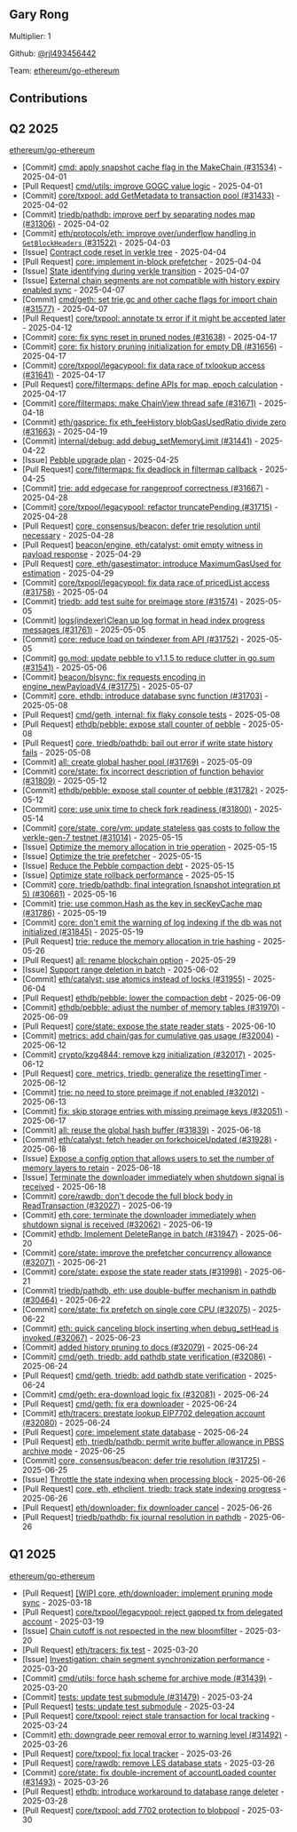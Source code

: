 
## Gary Rong
Multiplier: 1

Github: [@rjl493456442](https://github.com/rjl493456442)

Team: [ethereum/go-ethereum](https://github.com/ethereum/go-ethereum/pulls?q=is%3Apr+author%3Arjl493456442+)

## Contributions

## Q2 2025


[ethereum/go-ethereum](https://github.com/ethereum/go-ethereum)
* [Commit] [cmd: apply snapshot cache flag in the MakeChain (#31534)](https://github.com/ethereum/go-ethereum/commit/4add312c8a8332b76e5263066a475e962637c9ac) - 2025-04-01
* [Pull Request] [cmd/utils: improve GOGC value logic](https://github.com/ethereum/go-ethereum/pull/31441) - 2025-04-01
* [Commit] [core/txpool: add GetMetadata to transaction pool (#31433)](https://github.com/ethereum/go-ethereum/commit/ee30681a8d4d176a3561db20e9c8867dafe97441) - 2025-04-02
* [Commit] [triedb/pathdb: improve perf by separating nodes map (#31306)](https://github.com/ethereum/go-ethereum/commit/a9e6c8daae7aa2691e227d7a79323f306f529ffd) - 2025-04-02
* [Commit] [eth/protocols/eth: improve over/underflow handling in  `GetBlockHeaders` (#31522)](https://github.com/ethereum/go-ethereum/commit/22c0605b68f544cbc6095c50e734eba9758ec34e) - 2025-04-03
* [Issue] [Contract code reset in verkle tree](https://github.com/ethereum/go-ethereum/issues/31559) - 2025-04-04
* [Pull Request] [core: implement in-block prefetcher](https://github.com/ethereum/go-ethereum/pull/31557) - 2025-04-04
* [Issue] [State identifying during verkle transition](https://github.com/ethereum/go-ethereum/issues/31583) - 2025-04-07
* [Issue] [External chain segments are not compatible with history expiry enabled sync](https://github.com/ethereum/go-ethereum/issues/31582) - 2025-04-07
* [Commit] [cmd/geth: set trie,gc and other cache flags for import chain (#31577)](https://github.com/ethereum/go-ethereum/commit/21b035eb29f6489ffee66d8ee2451873bc96dd2d) - 2025-04-07
* [Pull Request] [core/txpool: annotate tx error if it might be accepted later](https://github.com/ethereum/go-ethereum/pull/31618) - 2025-04-12
* [Commit] [core: fix sync reset in pruned nodes (#31638)](https://github.com/ethereum/go-ethereum/commit/e4448233940904e9c36f227b71f274c9df80a250) - 2025-04-17
* [Commit] [core: fix history pruning initialization for empty DB (#31656)](https://github.com/ethereum/go-ethereum/commit/cb21177aa8b15861067c430f12439e40fc1ad124) - 2025-04-17
* [Commit] [core/txpool/legacypool: fix data race of txlookup access (#31641)](https://github.com/ethereum/go-ethereum/commit/87974974a7b3fcce873851205b889f7d839d7fb7) - 2025-04-17
* [Pull Request] [core/filtermaps: define APIs for map, epoch calculation](https://github.com/ethereum/go-ethereum/pull/31659) - 2025-04-17
* [Commit] [core/filtermaps: make ChainView thread safe (#31671)](https://github.com/ethereum/go-ethereum/commit/4c9e7d1b187c1b42b7f3218724ad61d1ef9c9019) - 2025-04-18
* [Commit] [eth/gasprice: fix eth_feeHistory blobGasUsedRatio divide zero (#31663)](https://github.com/ethereum/go-ethereum/commit/bf6da20012f63573fff4dad19634c5bf5dbef964) - 2025-04-19
* [Commit] [internal/debug: add debug_setMemoryLimit (#31441)](https://github.com/ethereum/go-ethereum/commit/1591d165c44e027c961d174c0f4ee1bb45a82520) - 2025-04-22
* [Issue] [Pebble upgrade plan](https://github.com/ethereum/go-ethereum/issues/31712) - 2025-04-25
* [Pull Request] [core/filtermaps: fix deadlock in filtermap callback](https://github.com/ethereum/go-ethereum/pull/31708) - 2025-04-25
* [Commit] [trie: add edgecase for rangeproof correctness (#31667)](https://github.com/ethereum/go-ethereum/commit/c8c8d6c4039a476478dfcfb732ba83822b648288) - 2025-04-28
* [Commit] [core/txpool/legacypool: refactor truncatePending (#31715)](https://github.com/ethereum/go-ethereum/commit/004526762b51f4270ce496f66a4dc2c7ac7cfa3b) - 2025-04-28
* [Pull Request] [core, consensus/beacon: defer trie resolution until necessary](https://github.com/ethereum/go-ethereum/pull/31725) - 2025-04-28
* [Pull Request] [beacon/engine, eth/catalyst: omit empty witness in payload response](https://github.com/ethereum/go-ethereum/pull/31739) - 2025-04-29
* [Pull Request] [core, eth/gasestimator: introduce MaximumGasUsed for estimation](https://github.com/ethereum/go-ethereum/pull/31735) - 2025-04-29
* [Commit] [core/txpool/legacypool: fix data race of pricedList access (#31758)](https://github.com/ethereum/go-ethereum/commit/2d86a54000be027286145f7aec36dd78fadcf070) - 2025-05-04
* [Commit] [triedb: add test suite for preimage store (#31574)](https://github.com/ethereum/go-ethereum/commit/fc2ba1fb2e61804ac5f572fd4af304c7bd94f8ee) - 2025-05-05
* [Commit] [logs(indexer)Clean up log format in head index progress messages (#31761)](https://github.com/ethereum/go-ethereum/commit/1b18ba24235127e172a797f35dc0913d0330a1ba) - 2025-05-05
* [Commit] [core: reduce load on txindexer from API (#31752)](https://github.com/ethereum/go-ethereum/commit/615d29f7c2d5aed84cf8c7ec952d9f9a9f706e4b) - 2025-05-05
* [Commit] [go.mod: update pebble to v1.1.5 to reduce clutter in go.sum (#31541)](https://github.com/ethereum/go-ethereum/commit/79e8870e34ff946fa372c3bfb11b3d6de84dce9b) - 2025-05-06
* [Commit] [beacon/blsync: fix requests encoding in engine_newPayloadV4 (#31775)](https://github.com/ethereum/go-ethereum/commit/3e356d69efcde2ce5f287863be5eb4f71177f607) - 2025-05-07
* [Commit] [core, ethdb: introduce database sync function (#31703)](https://github.com/ethereum/go-ethereum/commit/10519768a2f7259e55cc34e51ff6ec73e6a703e9) - 2025-05-08
* [Pull Request] [cmd/geth, internal: fix flaky console tests](https://github.com/ethereum/go-ethereum/pull/31784) - 2025-05-08
* [Pull Request] [ethdb/pebble: expose stall counter of pebble](https://github.com/ethereum/go-ethereum/pull/31782) - 2025-05-08
* [Pull Request] [core, triedb/pathdb: bail out error if write state history fails](https://github.com/ethereum/go-ethereum/pull/31781) - 2025-05-08
* [Commit] [all: create global hasher pool (#31769)](https://github.com/ethereum/go-ethereum/commit/0eb2eeea908d654b971249142fcbb735ba2c6923) - 2025-05-09
* [Commit] [core/state: fix incorrect description of function behavior (#31809)](https://github.com/ethereum/go-ethereum/commit/d121c27acefb96b875f7d3047dd26e0b83862d59) - 2025-05-12
* [Commit] [ethdb/pebble: expose stall counter of pebble (#31782)](https://github.com/ethereum/go-ethereum/commit/098cc7e8782178f5f34b9101550ec2f43831188d) - 2025-05-12
* [Commit] [core: use unix time to check fork readiness (#31800)](https://github.com/ethereum/go-ethereum/commit/88a7ef233abcddca1da79c88ab78a1243e23837d) - 2025-05-14
* [Commit] [core/state, core/vm: update stateless gas costs to follow the verkle-gen-7 testnet (#31014)](https://github.com/ethereum/go-ethereum/commit/af9a3a1a03d5155494a54b7b450333d70641e38a) - 2025-05-15
* [Issue] [Optimize the memory allocation in trie operation](https://github.com/ethereum/go-ethereum/issues/31832) - 2025-05-15
* [Issue] [Optimize the trie prefetcher](https://github.com/ethereum/go-ethereum/issues/31831) - 2025-05-15
* [Issue] [Reduce the Pebble compaction debt](https://github.com/ethereum/go-ethereum/issues/31830) - 2025-05-15
* [Issue] [Optimize state rollback performance](https://github.com/ethereum/go-ethereum/issues/31829) - 2025-05-15
* [Commit] [core, triedb/pathdb: final integration (snapshot integration pt 5) (#30661)](https://github.com/ethereum/go-ethereum/commit/892a661ee2e7bcafcfd4eb981abf0ba697d57a5c) - 2025-05-16
* [Commit] [trie: use common.Hash as the key in secKeyCache map (#31786)](https://github.com/ethereum/go-ethereum/commit/0867c24662f5c954c60b7ebdb3e32fc44e9a1bb4) - 2025-05-19
* [Commit] [core: don't emit the warning of log indexing if the db was not initialized (#31845)](https://github.com/ethereum/go-ethereum/commit/15057e7f7fbcb6b22f2f0a7e740b65db2959b78b) - 2025-05-19
* [Pull Request] [trie: reduce the memory allocation in trie hashing](https://github.com/ethereum/go-ethereum/pull/31902) - 2025-05-26
* [Pull Request] [all: rename blockchain option](https://github.com/ethereum/go-ethereum/pull/31925) - 2025-05-29
* [Issue] [Support range deletion in batch](https://github.com/ethereum/go-ethereum/issues/31945) - 2025-06-02
* [Commit] [eth/catalyst: use atomics instead of locks (#31955)](https://github.com/ethereum/go-ethereum/commit/23f07d8c93135e30e6f34fce7fa38b405fbfd4f8) - 2025-06-04
* [Pull Request] [ethdb/pebble: lower the compaction debt](https://github.com/ethereum/go-ethereum/pull/31988) - 2025-06-09
* [Commit] [ethdb/pebble: adjust the number of memory tables (#31970)](https://github.com/ethereum/go-ethereum/commit/08a03c77618e279afe47292ad3958ebb4bd3e1de) - 2025-06-09
* [Pull Request] [core/state: expose the state reader stats](https://github.com/ethereum/go-ethereum/pull/31998) - 2025-06-10
* [Commit] [metrics: add chain/gas for cumulative gas usage (#32004)](https://github.com/ethereum/go-ethereum/commit/82c2c8191fa655600b8a3faa61a3cf87070055a4) - 2025-06-12
* [Commit] [crypto/kzg4844: remove kzg initialization (#32017)](https://github.com/ethereum/go-ethereum/commit/5605f9d7ad1ab176bce8b726c700155956921b89) - 2025-06-12
* [Pull Request] [core, metrics, triedb: generalize the resettingTimer](https://github.com/ethereum/go-ethereum/pull/32016) - 2025-06-12
* [Commit] [trie: no need to store preimage if not enabled (#32012)](https://github.com/ethereum/go-ethereum/commit/999f09f8af4d3e8ea3547fc788389b37940d770e) - 2025-06-13
* [Commit] [fix: skip storage entries with missing preimage keys (#32051)](https://github.com/ethereum/go-ethereum/commit/05e199408fa23f22a1958853d2629df96da77ee4) - 2025-06-17
* [Commit] [all: reuse the global hash buffer (#31839)](https://github.com/ethereum/go-ethereum/commit/cc1293b8f1a746df8e5875ce1e6d7d3971f78c2b) - 2025-06-18
* [Commit] [eth/catalyst: fetch header on forkchoiceUpdated (#31928)](https://github.com/ethereum/go-ethereum/commit/4ea9eea75f30c4024f17c7bcc2af2ec0069372b3) - 2025-06-18
* [Issue] [Expose a config option that allows users to set the number of memory layers to retain](https://github.com/ethereum/go-ethereum/issues/32059) - 2025-06-18
* [Issue] [Terminate the downloader immediately when shutdown signal is received](https://github.com/ethereum/go-ethereum/issues/32058) - 2025-06-18
* [Commit] [core/rawdb: don't decode the full block body in ReadTransaction (#32027)](https://github.com/ethereum/go-ethereum/commit/4997a248ab4acdb40383f1e1a5d3813a634370a6) - 2025-06-19
* [Commit] [eth,core: terminate the downloader immediately when shutdown signal is received (#32062)](https://github.com/ethereum/go-ethereum/commit/8219bfcaddb79ada704713d216ae54b1f7fb13f2) - 2025-06-19
* [Commit] [ethdb: Implement DeleteRange in batch (#31947)](https://github.com/ethereum/go-ethereum/commit/846d13a31a21acbf3ad4c33be47a68266e54d60d) - 2025-06-20
* [Commit] [core/state: improve the prefetcher concurrency allowance (#32071)](https://github.com/ethereum/go-ethereum/commit/6eab053088e343a84a60691fec8228959afbe76e) - 2025-06-21
* [Commit] [core/state: expose the state reader stats (#31998)](https://github.com/ethereum/go-ethereum/commit/c7b8924fe437fb22f671c83171154ff5ed134088) - 2025-06-21
* [Commit] [triedb/pathdb, eth: use double-buffer mechanism in pathdb (#30464)](https://github.com/ethereum/go-ethereum/commit/21920207e45225a004f899d475aa996f621973c5) - 2025-06-22
* [Commit] [core/state: fix prefetch on single core CPU (#32075)](https://github.com/ethereum/go-ethereum/commit/338d754ed008c425162af244fb8aff04e36b4986) - 2025-06-22
* [Commit] [eth: quick canceling block inserting when debug_setHead is invoked (#32067)](https://github.com/ethereum/go-ethereum/commit/78b6059341bdc2b58ab956aac1bd2ddd1d1c1534) - 2025-06-23
* [Commit] [added history pruning to docs (#32079)](https://github.com/ethereum/go-ethereum/commit/48e72276c337b8b7b78b6f94f6f0ddc86ecfe8a0) - 2025-06-24
* [Commit] [cmd/geth, triedb: add pathdb state verification (#32086)](https://github.com/ethereum/go-ethereum/commit/6dd38d239d5b7582ea8f5551f55602d74d8f8f7f) - 2025-06-24
* [Pull Request] [cmd/geth, triedb: add pathdb state verification](https://github.com/ethereum/go-ethereum/pull/32086) - 2025-06-24
* [Commit] [cmd/geth: era-download logic fix (#32081)](https://github.com/ethereum/go-ethereum/commit/c80e7f42806781469412bc4885d74754c08892d1) - 2025-06-24
* [Pull Request] [cmd/geth: fix era downloader](https://github.com/ethereum/go-ethereum/pull/32085) - 2025-06-24
* [Commit] [eth/tracers: prestate lookup EIP7702 delegation account (#32080)](https://github.com/ethereum/go-ethereum/commit/0b21c4a63300ec883fb1a56c39adca1291794253) - 2025-06-24
* [Pull Request] [core: impelement state database](https://github.com/ethereum/go-ethereum/pull/32084) - 2025-06-24
* [Pull Request] [eth, triedb/pathdb: permit write buffer allowance in PBSS archive mode](https://github.com/ethereum/go-ethereum/pull/32091) - 2025-06-25
* [Commit] [core, consensus/beacon: defer trie resolution (#31725)](https://github.com/ethereum/go-ethereum/commit/cafa5e6c1263d63b6b13040c0fa100acd97364d7) - 2025-06-25
* [Issue] [Throttle the state indexing when processing block](https://github.com/ethereum/go-ethereum/issues/32100) - 2025-06-26
* [Pull Request] [core, eth, ethclient, triedb: track state indexing progress](https://github.com/ethereum/go-ethereum/pull/32099) - 2025-06-26
* [Pull Request] [eth/downloader: fix downloader cancel](https://github.com/ethereum/go-ethereum/pull/32098) - 2025-06-26
* [Pull Request] [triedb/pathdb: fix journal resolution in pathdb](https://github.com/ethereum/go-ethereum/pull/32097) - 2025-06-26
## Q1 2025

[ethereum/go-ethereum](https://github.com/ethereum/go-ethereum)
* [Pull Request] [[WIP] core, eth/downloader: implement pruning mode sync](https://github.com/ethereum/go-ethereum/pull/31414) - 2025-03-18
* [Pull Request] [core/txpool/legacypool: reject gapped tx from delegated account](https://github.com/ethereum/go-ethereum/pull/31430) - 2025-03-19
* [Issue] [Chain cutoff is not respected in the new bloomfilter](https://github.com/ethereum/go-ethereum/issues/31446) - 2025-03-20
* [Pull Request] [eth/tracers: fix test](https://github.com/ethereum/go-ethereum/pull/31445) - 2025-03-20
* [Issue] [Investigation: chain segment synchronization performance](https://github.com/ethereum/go-ethereum/issues/31443) - 2025-03-20
* [Commit] [cmd/utils: force hash scheme for archive mode (#31439)](https://github.com/ethereum/go-ethereum/commit/8e3cd41b0490dc54022c0384c30c576b10c7f8e9) - 2025-03-20
* [Commit] [tests: update test submodule (#31479)](https://github.com/ethereum/go-ethereum/commit/8e3b94da1e9437dc48ef945011f6ad21c03f3c51) - 2025-03-24
* [Pull Request] [tests: update test submodule](https://github.com/ethereum/go-ethereum/pull/31479) - 2025-03-24
* [Pull Request] [core/txpool: reject stale transaction for local tracking](https://github.com/ethereum/go-ethereum/pull/31473) - 2025-03-24
* [Commit] [eth: downgrade peer removal error to warning level (#31492)](https://github.com/ethereum/go-ethereum/commit/a775e68421595d9c3807e68cce7ff2037991a781) - 2025-03-26
* [Pull Request] [core/txpool: fix local tracker](https://github.com/ethereum/go-ethereum/pull/31496) - 2025-03-26
* [Pull Request] [core/rawdb: remove LES database stats](https://github.com/ethereum/go-ethereum/pull/31495) - 2025-03-26
* [Commit] [core/state: fix double-increment of accountLoaded counter (#31493)](https://github.com/ethereum/go-ethereum/commit/c1ff2d8ba973f9f7ebfbf45e3c36f8d3299846ba) - 2025-03-26
* [Pull Request] [ethdb: introduce workaround to database range deleter](https://github.com/ethereum/go-ethereum/pull/31515) - 2025-03-28
* [Pull Request] [core/txpool: add 7702 protection to blobpool](https://github.com/ethereum/go-ethereum/pull/31526) - 2025-03-30
